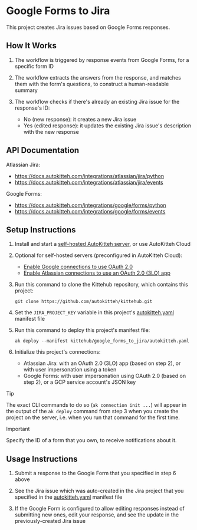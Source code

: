 # Google Forms to Jira

This project creates Jira issues based on Google Forms responses.

## How It Works

1. The workflow is triggered by response events from Google Forms, for a
   specific form ID

2. The workflow extracts the answers from the response, and matches them with
   the form's questions, to construct a human-readable summary

3. The workflow checks if there's already an existing Jira issue for the
   response's ID:

   - No (new response): it creates a new Jira issue
   - Yes (edited response): it updates the existing Jira issue's description
     with the new response

## API Documentation

Atlassian Jira:

- https://docs.autokitteh.com/integrations/atlassian/jira/python
- https://docs.autokitteh.com/integrations/atlassian/jira/events

Google Forms:

- https://docs.autokitteh.com/integrations/google/forms/python
- https://docs.autokitteh.com/integrations/google/forms/events

## Setup Instructions

1. Install and start a
   [self-hosted AutoKitteh server](https://docs.autokitteh.com/get_started/quickstart),
   or use AutoKitteh Cloud

2. Optional for self-hosted servers (preconfigured in AutoKitteh Cloud):

   - [Enable Google connections to use OAuth 2.0](https://docs.autokitteh.com/integrations/google/config)
   - [Enable Atlassian connections to use an OAuth 2.0 (3LO) app](https://docs.autokitteh.com/integrations/atlassian/config)

3. Run this command to clone the Kittehub repository, which contains this
   project:

   ```shell
   git clone https://github.com/autokitteh/kittehub.git
   ```

4. Set the `JIRA_PROJECT_KEY` variable in this project's
   [autokitteh.yaml](./autokitteh.yaml) manifest file

5. Run this command to deploy this project's manifest file:

   ```shell
   ak deploy --manifest kittehub/google_forms_to_jira/autokitteh.yaml
   ```

6. Initialize this project's connections:

   - Atlassian Jira: with an OAuth 2.0 (3LO) app (based on step 2), or with
     user impersonation using a token
   - Google Forms: with user impersonation using OAuth 2.0 (based on step 2),
     or a GCP service account's JSON key

> [!TIP]
> The exact CLI commands to do so (`ak connection init ...`) will appear in
> the output of the `ak deploy` command from step 3 when you create the
> project on the server, i.e. when you run that command for the first time.

> [!IMPORTANT]
> Specify the ID of a form that you own, to receive notifications about it.

## Usage Instructions

1. Submit a response to the Google Form that you specified in step 6 above

2. See the Jira issue which was auto-created in the Jira project that you
   specified in the [autokitteh.yaml](./autokitteh.yaml) manifest file

3. If the Google Form is configured to allow editing responses instead of
   submitting new ones, edit your response, and see the update in the
   previously-created Jira issue
